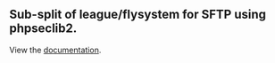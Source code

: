 ## Sub-split of league/flysystem for SFTP using phpseclib2.

View the [documentation](https://flysystem.thephpleague.com/v2/docs/adapter/sftp/).
